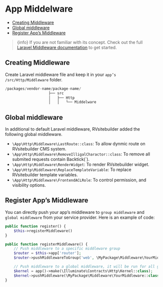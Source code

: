 # App Middelware

- [Creating Middleware](#creating-middleware)
- [Global middleware](#global-middleware)
- [Register App’s Middleware](#register-apps-middleware)

> {info} If you are not familiar with its concept. Check out the full [Laravel Middleware documentation](https://laravel.com/docs/master/middleware) to get started.

<a name="Creating-Middleware"></a>

## Creating Middleware

Create Laravel middleware file and keep it in your `app’s /src/Http/Middleware` folder.

```php
/packages/vendor-name/package-name/
                    ├── src
                    │   ├── Http
                    │   │   └── Middelware

```

<a name="Global-middleware"></a>

## Global middleware

In additional to default Laravel middleware, RVsitebuilder added the following global middleware.

- `\App\Http\Middleware\LastRoute::class`: To allow dynmic route on RVsitebuilder CMS system.
- `\App\Http\Middleware\RemoveIlligalCharactor::class`: To remove all submited requests contain Backtick(`).
- `\App\Http\Middleware\RenderWidget`: To render RVsitebuilder widget.
- `\App\Http\Middleware\ReplaceTemplateVariable`: To replace RVsitebuilder template variables.
- `\App\Http\Middleware\FrontendACLRole`: To control permission, and visibility options.

<a name="Register-App’s-Middleware"></a>

## Register App’s Middleware

You can directly push your app’s middleware to `group middleware` and `global middleware` from your service provider. Here is an example of code:

```php
public function register() {
    $this->registerMiddleware()
}

public function registerMiddleware() {
    // Push middleware to a specific middleware group
    $router = $this->app['router'];
    $router->pushMiddlewareToGroup('web', \MyPackage\Middleware\YourMiddleware::class);

    // Push middleware to a global middleware, it will be run for all group such as web and api
    $kernel = app()->make(\Illuminate\Contracts\Http\Kernel::class);
    $kernel->pushMiddleware(\MyPackage\Middleware\YourMiddleware::class);
}
```

